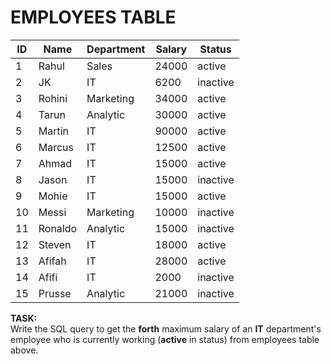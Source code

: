 # EMPLOYEES TABLE

| ID | Name | Department | Salary | Status |
|---|---|---|---|---|
| 1  | Rahul | Sales | 24000  | active |
| 2  | JK  | IT | 6200  | inactive  |
| 3  | Rohini | Marketing | 34000 | active |
| 4  | Tarun | Analytic | 30000 | active |
| 5  | Martin | IT | 90000 | active |
| 6  | Marcus | IT | 12500 | active |
| 7  | Ahmad | IT | 15000 | active |
| 8  | Jason | IT | 15000 | inactive |
| 9  | Mohie | IT | 15000 | active |
| 10  | Messi | Marketing | 10000 | inactive |
| 11  | Ronaldo | Analytic | 15000 | inactive |
| 12  | Steven | IT | 18000 | active |
| 13  | Afifah | IT | 28000 | active |
| 14  | Afifi | IT | 2000 | inactive |
| 15  | Prusse | Analytic | 21000 | inactive |


**TASK:**
<br />Write the SQL query to get the **forth** maximum salary of an **IT** department's employee who is currently working (**active** in status) from employees table above.